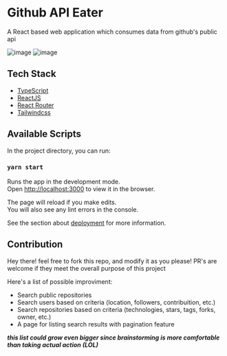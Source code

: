 # Github API Eater

A React based web application which consumes data from github's public api

![image](https://user-images.githubusercontent.com/60755982/159460929-b125a9a6-e966-44a2-afee-a65320dcf2eb.png)
![image](https://user-images.githubusercontent.com/60755982/159461409-3411c534-16d2-4115-a50e-f9349507f50b.png)

## Tech Stack
- [TypeScript](https://www.typescriptlang.org/)
- [ReactJS](https://reactjs.org/)
- [React Router](https://reactrouter.com/)
- [Tailwindcss](https://tailwindcss.com/)

## Available Scripts

In the project directory, you can run:

### `yarn start`

Runs the app in the development mode.\
Open [http://localhost:3000](http://localhost:3000) to view it in the browser.

The page will reload if you make edits.\
You will also see any lint errors in the console.


See the section about [deployment](https://facebook.github.io/create-react-app/docs/deployment) for more information.


## Contribution

Hey there! feel free to fork this repo, and modify it as you please!
PR's are welcome if they meet the overall purpose of this project

Here's a list of possible improviment:

- Search public repositories
- Search users based on criteria (location, followers, contribuition, etc.)
- Search repositories based on criteria (technologies, stars, tags, forks, owner, etc.)
- A page for listing search results with pagination feature

***this list could grow even bigger since brainstorming is more comfortable than taking actual action (LOL)***<br/>
